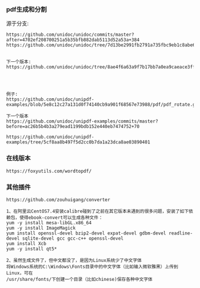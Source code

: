 ### pdf生成和分割

源于分支:

    https://github.com/unidoc/unidoc/commits/master?after=4702ef208700251a5b35bfb882dab5113d52a53a+384
    https://github.com/unidoc/unidoc/tree/7d13be2991fb2791a735fbc9eb1c8abe64ed18f2


    下一个版本:
    https://github.com/unidoc/unidoc/tree/8ae4f6a63a9f7b17bb7a0ea9caeace3ffe45f910




    例子:
    https://github.com/unidoc/unipdf-examples/blob/5e8c12c27a131d0f74140cb9a901f68567e73988/pdf/pdf_rotate.go
    
    下一个版本
    https://github.com/unidoc/unipdf-examples/commits/master?before=ac26b5b4b3a279ead1199bdb152e440eb7474752+70

    https://github.com/unidoc/unipdf-examples/tree/5cf8aa8b497f5d2cc0b7da1a23dca8ae03890401


### 在线版本

    https://foxyutils.com/wordtopdf/


### 其他插件


    https://github.com/zouhuigang/converter

    1、在阿里云CentOS7.4安装calibre碰到了之前在其它版本未遇到的很多问题，安装了如下依赖包，使得ebook-convert可以生成各种文件：
    yum -y install mesa-libGL.x86_64
    yum -y install ImageMagick
    yum install openssl-devel bzip2-devel expat-devel gdbm-devel readline-devel sqlite-devel gcc gcc-c++ openssl-devel
    yum install Xcb
    yum -y install qt5*

    2、虽然生成文件了，但中文都没了，是因为Linux系统少了中文字体
    将Windows系统的C:\Windows\Fonts目录中的中文字体（比如输入微软雅黑）上传到Linux，可在
    /usr/share/fonts/下创建一个目录（比如chinese)保存各种中文字体

